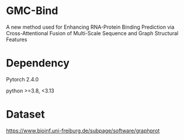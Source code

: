 # GMC-Bind
A new method used for Enhancing RNA-Protein Binding Prediction via Cross-Attentional Fusion of Multi-Scale Sequence and Graph Structural Features

# Dependency
Pytorch 2.4.0

python >=3.8, <3.13

# Dataset
https://www.bioinf.uni-freiburg.de/subpage/software/graphprot
